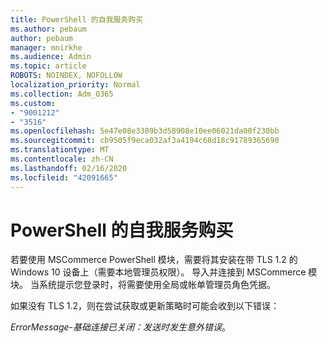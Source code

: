 ```yaml
---
title: PowerShell 的自我服务购买
ms.author: pebaum
author: pebaum
manager: mnirkhe
ms.audience: Admin
ms.topic: article
ROBOTS: NOINDEX, NOFOLLOW
localization_priority: Normal
ms.collection: Adm_O365
ms.custom:
- "9001212"
- "3516"
ms.openlocfilehash: 5e47e08e3309b3d58908e10ee06021da00f230bb
ms.sourcegitcommit: cb9505f9eca032af3a4194c68d18c91789365690
ms.translationtype: MT
ms.contentlocale: zh-CN
ms.lasthandoff: 02/16/2020
ms.locfileid: "42091665"
---
```

# <a name="self-service-purchase-of-powershell"></a>PowerShell 的自我服务购买

若要使用 MSCommerce PowerShell 模块，需要将其安装在带 TLS 1.2 的 Windows 10 设备上（需要本地管理员权限）。  导入并连接到 MSCommerce 模块。  当系统提示您登录时，将需要使用全局或帐单管理员角色凭据。  

如果没有 TLS 1.2，则在尝试获取或更新策略时可能会收到以下错误：

*ErrorMessage-基础连接已关闭：发送时发生意外错误*。



